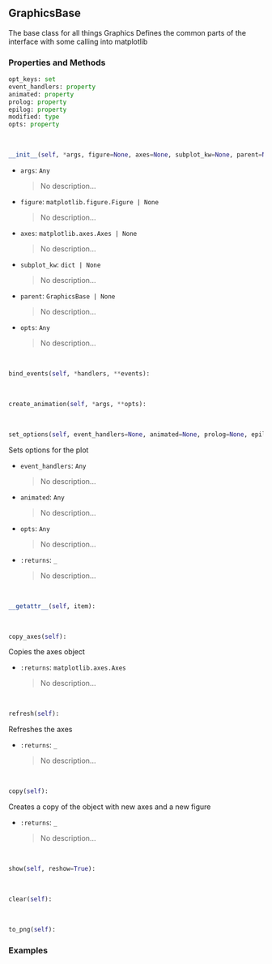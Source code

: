 ## <a id="McUtils.Plots.Graphics.GraphicsBase">GraphicsBase</a>
The base class for all things Graphics
    Defines the common parts of the interface with some calling into matplotlib

### Properties and Methods
```python
opt_keys: set
event_handlers: property
animated: property
prolog: property
epilog: property
modified: type
opts: property
```
<a id="McUtils.Plots.Graphics.GraphicsBase.__init__">&nbsp;</a>
```python
__init__(self, *args, figure=None, axes=None, subplot_kw=None, parent=None, non_interactive=None, **opts): 
```

- `args`: `Any`
    >No description...
- `figure`: `matplotlib.figure.Figure | None`
    >No description...
- `axes`: `matplotlib.axes.Axes | None`
    >No description...
- `subplot_kw`: `dict | None`
    >No description...
- `parent`: `GraphicsBase | None`
    >No description...
- `opts`: `Any`
    >No description...

<a id="McUtils.Plots.Graphics.GraphicsBase.bind_events">&nbsp;</a>
```python
bind_events(self, *handlers, **events): 
```

<a id="McUtils.Plots.Graphics.GraphicsBase.create_animation">&nbsp;</a>
```python
create_animation(self, *args, **opts): 
```

<a id="McUtils.Plots.Graphics.GraphicsBase.set_options">&nbsp;</a>
```python
set_options(self, event_handlers=None, animated=None, prolog=None, epilog=None, **opts): 
```
Sets options for the plot
- `event_handlers`: `Any`
    >No description...
- `animated`: `Any`
    >No description...
- `opts`: `Any`
    >No description...
- `:returns`: `_`
    >No description...

<a id="McUtils.Plots.Graphics.GraphicsBase.__getattr__">&nbsp;</a>
```python
__getattr__(self, item): 
```

<a id="McUtils.Plots.Graphics.GraphicsBase.copy_axes">&nbsp;</a>
```python
copy_axes(self): 
```
Copies the axes object
- `:returns`: `matplotlib.axes.Axes`
    >No description...

<a id="McUtils.Plots.Graphics.GraphicsBase.refresh">&nbsp;</a>
```python
refresh(self): 
```
Refreshes the axes
- `:returns`: `_`
    >No description...

<a id="McUtils.Plots.Graphics.GraphicsBase.copy">&nbsp;</a>
```python
copy(self): 
```
Creates a copy of the object with new axes and a new figure
- `:returns`: `_`
    >No description...

<a id="McUtils.Plots.Graphics.GraphicsBase.show">&nbsp;</a>
```python
show(self, reshow=True): 
```

<a id="McUtils.Plots.Graphics.GraphicsBase.clear">&nbsp;</a>
```python
clear(self): 
```

<a id="McUtils.Plots.Graphics.GraphicsBase.to_png">&nbsp;</a>
```python
to_png(self): 
```

### Examples
